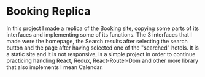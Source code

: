 # Booking Replica

In this project I made a replica of the Booking site, copying some parts of its
interfaces and implementing some of its functions. The 3 interfaces that I made were the
homepage, the Search results after selecting the search button
and the page after having selected one of the "searched" hotels. It is a static site and it is not responsive,
is a simple project in order to continue practicing handling React, Redux, React-Router-Dom and other
more library that also implements I mean Calendar.
